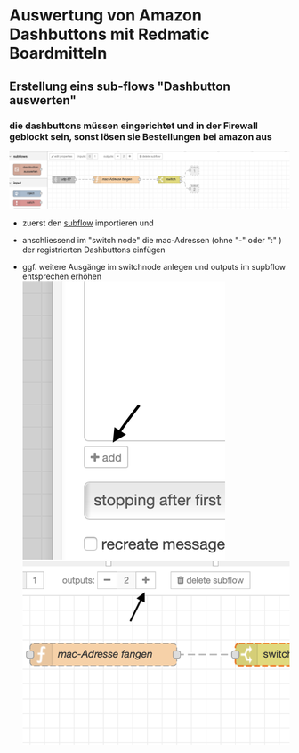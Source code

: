 # Auswertung von Amazon Dashbuttons mit Redmatic Boardmitteln

## Erstellung eins sub-flows "Dashbutton auswerten"
### die dashbuttons müssen eingerichtet und in der Firewall geblockt sein, sonst lösen sie Bestellungen bei amazon aus


![flow](https://github.com/holgerimbery/redmatic_flows/raw/master/dashbutton_auswerten/pictures/subflow.png)

* zuerst den [subflow](https://raw.githubusercontent.com/holgerimbery/redmatic_flows/master/dashbutton_auswerten/subflow_dashbutton_auswerten) importieren und 
* anschliessend im "switch node" die mac-Adressen (ohne "-" oder ":" ) der registrierten Dashbuttons einfügen

* ggf. weitere Ausgänge im switchnode anlegen und outputs im supbflow entsprechen erhöhen
![](https://github.com/holgerimbery/redmatic_flows/raw/master/dashbutton_auswerten/pictures/add_output_1.png)
![](https://github.com/holgerimbery/redmatic_flows/raw/master/dashbutton_auswerten/pictures/add_output_2.png)









